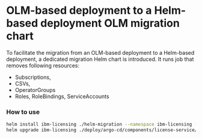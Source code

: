# OLM-based deployment to a Helm-based deployment OLM migration chart

To facilitate the migration from an OLM-based deployment to a Helm-based deployment, a dedicated migration Helm chart is introduced. It runs job that removes following resources:
- Subscriptions,
- CSVs,
- OperatorGroups
- Roles, RoleBindings, ServiceAccounts

### How to use
```bash
helm install ibm-licensing ./helm-migration --namespace ibm-licensing --take-ownership # Run migration job, that will remove OLM resources
helm upgrade ibm-licensing ./deploy/argo-cd/components/license-service/helm-cluster-scoped --namespace ibm-licensing --take-ownership # Install LS using helm charts
```